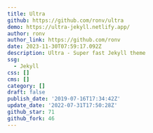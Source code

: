 ```yaml
---
title: Ultra
github: https://github.com/ronv/ultra
demo: https://ultra-jekyll.netlify.app/
author: ronv
author_link: https://github.com/ronv
date: 2023-11-30T07:59:17.092Z
description: Ultra - Super fast Jekyll theme
ssg:
  - Jekyll
css: []
cms: []
category: []
draft: false
publish_date: '2019-07-16T17:34:42Z'
update_date: '2022-07-31T17:50:28Z'
github_star: 71
github_fork: 46
---
```

